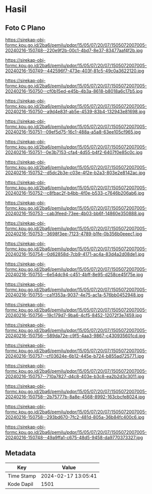 # Hasil

## Foto C Plano

https://sirekap-obj-formc.kpu.go.id/2ba6/pemilu/pdpr/15/05/07/20/07/1505072007005-20240216-150748--220e9f2b-00c1-4bd7-8e37-83477aaf4f2b.jpg

https://sirekap-obj-formc.kpu.go.id/2ba6/pemilu/pdpr/15/05/07/20/07/1505072007005-20240216-150749--442596f7-473e-403f-81c5-49c0a3622120.jpg

https://sirekap-obj-formc.kpu.go.id/2ba6/pemilu/pdpr/15/05/07/20/07/1505072007005-20240216-150750--cf0b15ed-e45b-4b3a-8618-b8018a6c17b5.jpg

https://sirekap-obj-formc.kpu.go.id/2ba6/pemilu/pdpr/15/05/07/20/07/1505072007005-20240216-150750--a9d4e83f-ab5e-4539-83b4-132943e81698.jpg

https://sirekap-obj-formc.kpu.go.id/2ba6/pemilu/pdpr/15/05/07/20/07/1505072007005-20240216-150751--09ef5d75-16c1-488a-a5a8-63ee105cf965.jpg

https://sirekap-obj-formc.kpu.go.id/2ba6/pemilu/pdpr/15/05/07/20/07/1505072007005-20240216-150751--0e3b7153-cfa4-4d55-b4f2-6407f0e85c0c.jpg

https://sirekap-obj-formc.kpu.go.id/2ba6/pemilu/pdpr/15/05/07/20/07/1505072007005-20240216-150752--d5dc2b3e-c03e-4f2e-b2a3-803e2e8142ac.jpg

https://sirekap-obj-formc.kpu.go.id/2ba6/pemilu/pdpr/15/05/07/20/07/1505072007005-20240216-150752--c8fbac2f-b4bb-4f0e-b533-c7646b206ab6.jpg

https://sirekap-obj-formc.kpu.go.id/2ba6/pemilu/pdpr/15/05/07/20/07/1505072007005-20240216-150753--cab3feed-73ee-4b03-bb6f-14860e350888.jpg

https://sirekap-obj-formc.kpu.go.id/2ba6/pemilu/pdpr/15/05/07/20/07/1505072007005-20240216-150753--3698f3ee-7123-4789-b1fe-0b356b0eeec1.jpg

https://sirekap-obj-formc.kpu.go.id/2ba6/pemilu/pdpr/15/05/07/20/07/1505072007005-20240216-150754--0d62858d-7cb9-4171-ac4a-83d4a2d08de1.jpg

https://sirekap-obj-formc.kpu.go.id/2ba6/pemilu/pdpr/15/05/07/20/07/1505072007005-20240216-150755--6e54dc94-c451-4bff-8e95-d258ce45f75e.jpg

https://sirekap-obj-formc.kpu.go.id/2ba6/pemilu/pdpr/15/05/07/20/07/1505072007005-20240216-150755--ca1f353a-9037-4e75-ac1a-576bb0452948.jpg

https://sirekap-obj-formc.kpu.go.id/2ba6/pemilu/pdpr/15/05/07/20/07/1505072007005-20240216-150756--19c179d7-9ba6-4cf5-8452-12072f3e7459.jpg

https://sirekap-obj-formc.kpu.go.id/2ba6/pemilu/pdpr/15/05/07/20/07/1505072007005-20240216-150756--589da72e-c9f5-4aa3-9867-c430935601cd.jpg

https://sirekap-obj-formc.kpu.go.id/2ba6/pemilu/pdpr/15/05/07/20/07/1505072007005-20240216-150757--cf03624e-6b12-445e-b724-b855ad725771.jpg

https://sirekap-obj-formc.kpu.go.id/2ba6/pemilu/pdpr/15/05/07/20/07/1505072007005-20240216-150757--710a7827-d4c8-403e-b3c8-ea2b2d3c3011.jpg

https://sirekap-obj-formc.kpu.go.id/2ba6/pemilu/pdpr/15/05/07/20/07/1505072007005-20240216-150758--2b75777b-8a8e-4568-8992-163cbcfe8024.jpg

https://sirekap-obj-formc.kpu.go.id/2ba6/pemilu/pdpr/15/05/07/20/07/1505072007005-20240216-150758--293bd670-7fc2-481d-805a-36b84fc400c6.jpg

https://sirekap-obj-formc.kpu.go.id/2ba6/pemilu/pdpr/15/05/07/20/07/1505072007005-20240216-150748--49a9ffa1-c675-48d5-9458-da9770373327.jpg


## Metadata

| Key        | Value               |
| ---------- | ------------------- |
| Time Stamp | 2024-02-17 13:05:41 |
| Kode Dapil | 1501                |



